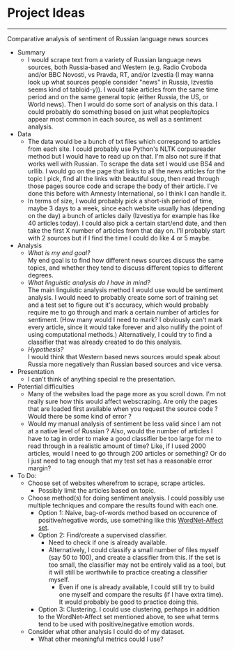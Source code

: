 Project Ideas
=============
<hr>
Comparative analysis of sentiment of Russian language news sources

- Summary
	- I would scrape text from a variety of Russian language news sources, both Russia-based and Western (e.g. Radio Cvoboda and/or BBC Novosti, vs Pravda, RT, and/or Izvestia (I may wanna look up what sources people consider "news" in Russia, Izvestia seems kind of tabloid-y)). I would take articles from the same time period and on the same general topic (either Russia, the US, or World news). Then I would do some sort of analysis on this data. I could probably do something based on just what people/topics appear most common in each source, as well as a sentiment analysis. 
- Data
	- The data would be a bunch of txt files which correspond to articles from each site. I could probably use Python's NLTK corpusreader method but I would have to read up on that. I'm also not sure if that works well with Russian. To scrape the data set I would use BS4 and urllib. I would go on the page that links to all the news articles for the topic I pick, find all the links with beautiful soup, then read through those pages source code and scrape the body of their article. I've done this before with Amnesty International, so I think I can handle it. 
	- In terms of size, I would probably pick a short-ish period of time, maybe 3 days to a week, since each website usually has (depending on the day) a bunch of articles daily (Izvestiya for example has like 40 articles today). I could also pick a certain start/end date, and then take the first X number of articles from that day on. I'll probably start with 2 sources but if I find the time I could do like 4 or 5 maybe.
- Analysis
	- *What is my end goal?* <br> My end goal is to find how different news sources discuss the same topics, and whether they tend to discuss different topics to different degrees.
	- *What linguistic analysis do I have in mind?* <br> The main linguistic analysis method I would use would be sentiment analysis. I would need to probably create some sort of training set and a test set to figure out it's accuracy, which would probably require me to go through and mark a certain number of articles for sentiment. (How many would I need to mark? I obviously can't mark every article, since it would take forever and also nullify the point of using computational methods.) Alternatively, I could try to find a classifier that was already created to do this analysis.
	- *Hypothesis?* <br> I would think that Western based news sources would speak about Russia more negatively than Russian based sources and vice versa.
- Presentation
	- I can't think of anything special re the presentation.
- Potential difficulties
	- Many of the websites load the page more as you scroll down. I'm not really sure how this would affect webscraping. Are only the pages that are loaded first available when you request the source code ? Would there be some kind of error ?
	- Would my manual analysis of sentiment be less valid since I am not at a native level of Russian ? Also, would the number of articles I have to tag in order to make a good classifier be too large for me to read through in a realistic amount of time? Like, if I used 2000 articles, would I need to go through 200 articles or something? Or do I just need to tag enough that my test set has a reasonable error margin?
- To Do:
	- Choose set of websites wherefrom to scrape, scrape articles.
		- Possibly limit the articles based on topic.
	- Choose method(s) for doing sentiment analysis. I could possibly use multiple techniques and compare the results found with each one.
		- Option 1: Naive, bag-of-words method based on occurence of positive/negative words, use something like this [WordNet-Affect set](http://lilu.fcim.utm.md/resourcesRoRuWNA_ru.html).
		- Option 2: Find/create a supervised classifier.
			- Need to check if one is already available.
			- Alternatively, I could classify a small number of files myself (say 50 to 100), and create a classifier from this. If the set is too small, the classifier may not be entirely valid as a tool, but it will still be worthwhile to practice creating a classifier myself.
				- Even if one is already available, I could still try to build one myself and compare the results (if I have extra time). It would probably be good to practice doing this.
		- Option 3: Clustering. I could use clustering, perhaps in addition to the WordNet-Affect set mentioned above, to see what terms tend to be used with positive/negative emotion words.
	- Consider what other analysis I could do of my dataset.
		- What other meaningful metrics could I use?
